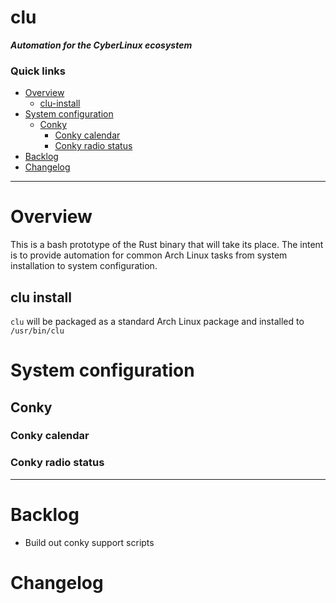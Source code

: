 # clu
***Automation for the CyberLinux ecosystem***

### Quick links
* [Overview](#overview)
  * [clu-install](#clu-install)
* [System configuration](#system-configuration)
  * [Conky](#conky)
    * [Conky calendar](#conky-calendar)
    * [Conky radio status](#conky-radio-status)
* [Backlog](#backlog)
* [Changelog](#changelog)

---

# Overview <a name="overview"/></a>
This is a bash prototype of the Rust binary that will take its place. The intent is to provide
automation for common Arch Linux tasks from system installation to system configuration.

## clu install <a name="clu-install"/></a>
`clu` will be packaged as a standard Arch Linux package and installed to `/usr/bin/clu`

# System configuration <a name="system-configuration"/></a>

## Conky <a name="conky"/></a>

### Conky calendar <a name="conky-calendar"/></a>

### Conky radio status <a name="conky-radio-status"/></a>

---

# Backlog <a name="backlog"/></a>
* Build out conky support scripts

# Changelog <a name="changelog"/></a>
